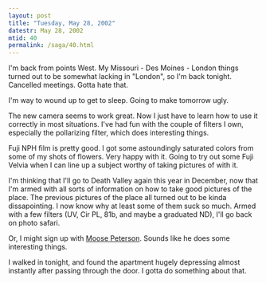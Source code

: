 ```yaml
---
layout: post
title: "Tuesday, May 28, 2002"
datestr: May 28, 2002
mtid: 40
permalink: /saga/40.html
---
```


I'm back from points West. My Missouri - Des Moines - London things turned
out to be somewhat lacking in "London", so I'm back tonight. Cancelled
meetings. Gotta hate that.

I'm way to wound up to get to sleep. Going to make tomorrow ugly.

The new camera seems to work great. Now I just have to learn how to use it
correctly in most situations. I've had fun with the couple of filters I own,
especially the pollarizing filter, which does interesting things. 

Fuji NPH film is pretty good. I got some astoundingly saturated colors from
some of my shots of flowers. Very happy with it. Going to try out some Fuji
Velvia when I can line up a subject worthy of taking pictures of with it.

I'm thinking that I'll go to Death Valley again this year in December, now
that I'm armed with all sorts of information on how to take good pictures of
the place. The previous pictures of the place all
turned out to be kinda dissapointing. I now know why at least some of them suck
so much. Armed with a few filters (UV, Cir PL, 81b, and maybe a graduated ND),
I'll go back on photo safari.

Or, I might sign up with <a href="http://www.moose395.net">Moose Peterson</a>.
Sounds like he does some interesting things. 

I walked in tonight, and found the apartment hugely depressing almost instantly
after passing through the door. I gotta do something about that.

